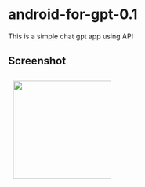 # android-for-gpt-0.1
This is a simple chat gpt app using API

## Screenshot

[<img src="https://drive.google.com/file/d/1Jer7gC4fAJV7MmfZxAd_Qf1BwrDdXA-s/view?usp=share_link?raw=true" align="center"
width="200"
    hspace="10" vspace="10">](https://drive.google.com/file/d/1Jer7gC4fAJV7MmfZxAd_Qf1BwrDdXA-s/view?usp=share_link)
   
   

